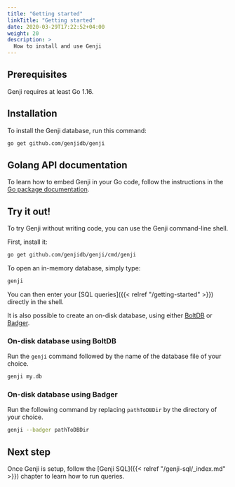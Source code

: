 ```yaml
---
title: "Getting started"
linkTitle: "Getting started"
date: 2020-03-29T17:22:52+04:00
weight: 20
description: >
  How to install and use Genji
---
```


## Prerequisites

Genji requires at least Go 1.16.

## Installation

To install the Genji database, run this command:

```bash
go get github.com/genjidb/genji
```

## Golang API documentation

To learn how to embed Genji in your Go code, follow the instructions in the [Go package documentation](https://pkg.go.dev/github.com/genjidb/genji?tab=doc).

## Try it out!

To try Genji without writing code, you can use the Genji command-line shell.

First, install it:

```bash
go get github.com/genjidb/genji/cmd/genji
```

To open an in-memory database, simply type:

```bash
genji
```

You can then enter your [SQL queries]({{< relref "/getting-started" >}}) directly in the shell.

It is also possible to create an on-disk database, using either [BoltDB](https://github.com/etcd-io/bbolt) or [Badger](https://github.com/dgraph-io/badger).

### On-disk database using BoltDB

Run the `genji` command followed by the name of the database file of your choice.

```bash
genji my.db
```

### On-disk database using Badger

Run the following command by replacing `pathToDBDir` by the directory of your choice.

```bash
genji --badger pathToDBDir
```

## Next step

Once Genji is setup, follow the [Genji SQL]({{< relref "/genji-sql/_index.md" >}}) chapter to learn how to run queries.
